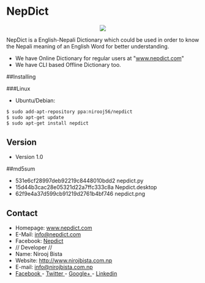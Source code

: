 # NepDict
<p align="center">
<img src="https://github.com/nirooj56/Nepdict/blob/master/nepdict.png">
</p>

NepDict is a English-Nepali Dictionary which could be used in order to know the Nepali meaning of an English Word for better understanding.

* We have Online Dictionary for regular users at "www.nepdict.com"
* We have CLI based Offline Dictionary too.

##Installing

###Linux
* Ubuntu/Debian:
```bash
$ sudo add-apt-repository ppa:nirooj56/nepdict
$ sudo apt-get update
$ sudo apt-get install nepdict
```
                  

## Version 
* Version 1.0

##md5sum
* 531e6cf28997deb92219c8448010bdd2  nepdict.py
* 15d44b3cac28e05321d22a7ffc333c8a  Nepdict.desktop
* 62f9e4a37d599cb91219d2761b4bf746  nepdict.png

## Contact

* Homepage: www.nepdict.com
* E-Mail: info@nepdict.com
* Facebook: <a href="http://www.facebook.com/nepdict">Nepdict</a>
* // Developer //
* Name: Nirooj Bista
* Website: http://www.nirojbista.com.np
* E-mail: info@nirojbista.com.np
* <a href="https://www.facebook.com/niroj56"> Facebook </a>   -   <a href="https://www.twitter.com/nirooj56"> Twitter </a>    -   <a href="https://plus.google.com/+bistanirooj"> Google+ </a>   -   <a href="https://www.linkedin.com/in/nirooj56"> Linkedin </a>
